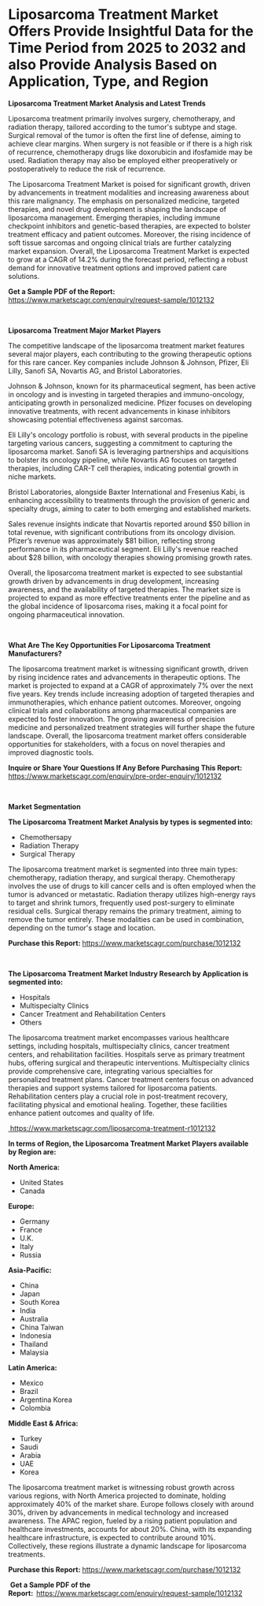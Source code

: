 <p><h1>Liposarcoma Treatment Market Offers Provide Insightful Data for the Time Period from 2025 to 2032 and also Provide Analysis Based on Application, Type, and Region</h1></p><p><strong>Liposarcoma Treatment Market Analysis and Latest Trends</strong></p>
<p><p>Liposarcoma treatment primarily involves surgery, chemotherapy, and radiation therapy, tailored according to the tumor's subtype and stage. Surgical removal of the tumor is often the first line of defense, aiming to achieve clear margins. When surgery is not feasible or if there is a high risk of recurrence, chemotherapy drugs like doxorubicin and ifosfamide may be used. Radiation therapy may also be employed either preoperatively or postoperatively to reduce the risk of recurrence.</p><p>The Liposarcoma Treatment Market is poised for significant growth, driven by advancements in treatment modalities and increasing awareness about this rare malignancy. The emphasis on personalized medicine, targeted therapies, and novel drug development is shaping the landscape of liposarcoma management. Emerging therapies, including immune checkpoint inhibitors and genetic-based therapies, are expected to bolster treatment efficacy and patient outcomes. Moreover, the rising incidence of soft tissue sarcomas and ongoing clinical trials are further catalyzing market expansion. Overall, the Liposarcoma Treatment Market is expected to grow at a CAGR of 14.2% during the forecast period, reflecting a robust demand for innovative treatment options and improved patient care solutions.</p></p>
<p><strong>Get a Sample PDF of the Report:&nbsp;</strong> <a href="https://www.marketscagr.com/enquiry/request-sample/1012132?utm_campaign=3548&utm_medium=2&utm_source=Github&utm_content=ia&utm_term=17042025&utm_id=liposarcoma-treatment">https://www.marketscagr.com/enquiry/request-sample/1012132</a></p>
<p>&nbsp;</p>
<p><strong>Liposarcoma Treatment Major Market Players</strong></p>
<p><p>The competitive landscape of the liposarcoma treatment market features several major players, each contributing to the growing therapeutic options for this rare cancer. Key companies include Johnson & Johnson, Pfizer, Eli Lilly, Sanofi SA, Novartis AG, and Bristol Laboratories. </p><p>Johnson & Johnson, known for its pharmaceutical segment, has been active in oncology and is investing in targeted therapies and immuno-oncology, anticipating growth in personalized medicine. Pfizer focuses on developing innovative treatments, with recent advancements in kinase inhibitors showcasing potential effectiveness against sarcomas.</p><p>Eli Lilly's oncology portfolio is robust, with several products in the pipeline targeting various cancers, suggesting a commitment to capturing the liposarcoma market. Sanofi SA is leveraging partnerships and acquisitions to bolster its oncology pipeline, while Novartis AG focuses on targeted therapies, including CAR-T cell therapies, indicating potential growth in niche markets.</p><p>Bristol Laboratories, alongside Baxter International and Fresenius Kabi, is enhancing accessibility to treatments through the provision of generic and specialty drugs, aiming to cater to both emerging and established markets.</p><p>Sales revenue insights indicate that Novartis reported around $50 billion in total revenue, with significant contributions from its oncology division. Pfizer’s revenue was approximately $81 billion, reflecting strong performance in its pharmaceutical segment. Eli Lilly's revenue reached about $28 billion, with oncology therapies showing promising growth rates.</p><p>Overall, the liposarcoma treatment market is expected to see substantial growth driven by advancements in drug development, increasing awareness, and the availability of targeted therapies. The market size is projected to expand as more effective treatments enter the pipeline and as the global incidence of liposarcoma rises, making it a focal point for ongoing pharmaceutical innovation.</p></p>
<p>&nbsp;</p>
<p><strong>What Are The Key Opportunities For Liposarcoma Treatment Manufacturers?</strong></p>
<p><p>The liposarcoma treatment market is witnessing significant growth, driven by rising incidence rates and advancements in therapeutic options. The market is projected to expand at a CAGR of approximately 7% over the next five years. Key trends include increasing adoption of targeted therapies and immunotherapies, which enhance patient outcomes. Moreover, ongoing clinical trials and collaborations among pharmaceutical companies are expected to foster innovation. The growing awareness of precision medicine and personalized treatment strategies will further shape the future landscape. Overall, the liposarcoma treatment market offers considerable opportunities for stakeholders, with a focus on novel therapies and improved diagnostic tools.</p></p>
<p><strong>Inquire or Share Your Questions If Any Before Purchasing This Report:</strong> <a href="https://www.marketscagr.com/enquiry/pre-order-enquiry/1012132?utm_campaign=3548&utm_medium=2&utm_source=Github&utm_content=ia&utm_term=17042025&utm_id=liposarcoma-treatment">https://www.marketscagr.com/enquiry/pre-order-enquiry/1012132</a></p>
<p>&nbsp;</p>
<p><strong>Market Segmentation</strong></p>
<p><strong>The Liposarcoma Treatment Market Analysis by types is segmented into:</strong></p>
<p><ul><li>Chemothersapy</li><li>Radiation Therapy</li><li>Surgical Therapy</li></ul></p>
<p><p>The liposarcoma treatment market is segmented into three main types: chemotherapy, radiation therapy, and surgical therapy. Chemotherapy involves the use of drugs to kill cancer cells and is often employed when the tumor is advanced or metastatic. Radiation therapy utilizes high-energy rays to target and shrink tumors, frequently used post-surgery to eliminate residual cells. Surgical therapy remains the primary treatment, aiming to remove the tumor entirely. These modalities can be used in combination, depending on the tumor's stage and location.</p></p>
<p><strong>Purchase this Report:&nbsp;</strong><a href="https://www.marketscagr.com/purchase/1012132?utm_campaign=3548&utm_medium=2&utm_source=Github&utm_content=ia&utm_term=17042025&utm_id=liposarcoma-treatment">https://www.marketscagr.com/purchase/1012132</a></p>
<p>&nbsp;</p>
<p><strong>The Liposarcoma Treatment Market Industry Research by Application is segmented into:</strong></p>
<p><ul><li>Hospitals</li><li>Multispecialty Clinics</li><li>Cancer Treatment and Rehabilitation Centers</li><li>Others</li></ul></p>
<p><p>The liposarcoma treatment market encompasses various healthcare settings, including hospitals, multispecialty clinics, cancer treatment centers, and rehabilitation facilities. Hospitals serve as primary treatment hubs, offering surgical and therapeutic interventions. Multispecialty clinics provide comprehensive care, integrating various specialties for personalized treatment plans. Cancer treatment centers focus on advanced therapies and support systems tailored for liposarcoma patients. Rehabilitation centers play a crucial role in post-treatment recovery, facilitating physical and emotional healing. Together, these facilities enhance patient outcomes and quality of life.</p></p>
<p><a href="https://www.marketscagr.com/liposarcoma-treatment-r1012132?utm_campaign=3548&utm_medium=2&utm_source=Github&utm_content=ia&utm_term=17042025&utm_id=liposarcoma-treatment">&nbsp;https://www.marketscagr.com/liposarcoma-treatment-r1012132</a></p>
<p><strong>In terms of Region, the Liposarcoma Treatment Market Players available by Region are:</strong></p>
<p>
    <p> <strong> North America: </strong>
        <ul>
            <li>United States</li>
            <li>Canada</li>
        </ul>
        </p> 
    <p> <strong> Europe: </strong>
        <ul>
            <li>Germany</li>
            <li>France</li>
            <li>U.K.</li>
            <li>Italy</li>
            <li>Russia</li>
        </ul>
        </p> 
    <p> <strong> Asia-Pacific: </strong>
        <ul>
            <li>China</li>
            <li>Japan</li>
            <li>South Korea</li>
            <li>India</li>
            <li>Australia</li>
            <li>China Taiwan</li>
            <li>Indonesia</li>
            <li>Thailand</li>
            <li>Malaysia</li>
        </ul>
        </p> 
    <p> <strong> Latin America: </strong>
        <ul>
            <li>Mexico</li>
            <li>Brazil</li>
            <li>Argentina Korea</li>
            <li>Colombia</li>
        </ul>
        </p> 
    <p> <strong> Middle East & Africa: </strong>
        <ul>
            <li>Turkey</li>
            <li>Saudi</li>
            <li>Arabia</li>
            <li>UAE</li>
            <li>Korea</li>
        </ul>
    </p>
    </p>
<p><p>The liposarcoma treatment market is witnessing robust growth across various regions, with North America projected to dominate, holding approximately 40% of the market share. Europe follows closely with around 30%, driven by advancements in medical technology and increased awareness. The APAC region, fueled by a rising patient population and healthcare investments, accounts for about 20%. China, with its expanding healthcare infrastructure, is expected to contribute around 10%. Collectively, these regions illustrate a dynamic landscape for liposarcoma treatments.</p></p>
<p><strong>Purchase this Report: </strong><a href="https://www.marketscagr.com/purchase/1012132?utm_campaign=3548&utm_medium=2&utm_source=Github&utm_content=ia&utm_term=17042025&utm_id=liposarcoma-treatment">https://www.marketscagr.com/purchase/1012132</a></p>
<p>&nbsp;<strong>Get a Sample PDF of the Report:&nbsp;&nbsp;</strong><a href="https://www.marketscagr.com/enquiry/request-sample/1012132?utm_campaign=3548&utm_medium=2&utm_source=Github&utm_content=ia&utm_term=17042025&utm_id=liposarcoma-treatment">https://www.marketscagr.com/enquiry/request-sample/1012132</a></p>
<p><strong></strong></p>
<p><p></p><p></p><p></p></p>
